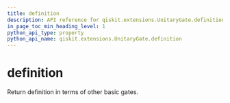 ```yaml
---
title: definition
description: API reference for qiskit.extensions.UnitaryGate.definition
in_page_toc_min_heading_level: 1
python_api_type: property
python_api_name: qiskit.extensions.UnitaryGate.definition
---
```


# definition

Return definition in terms of other basic gates.

